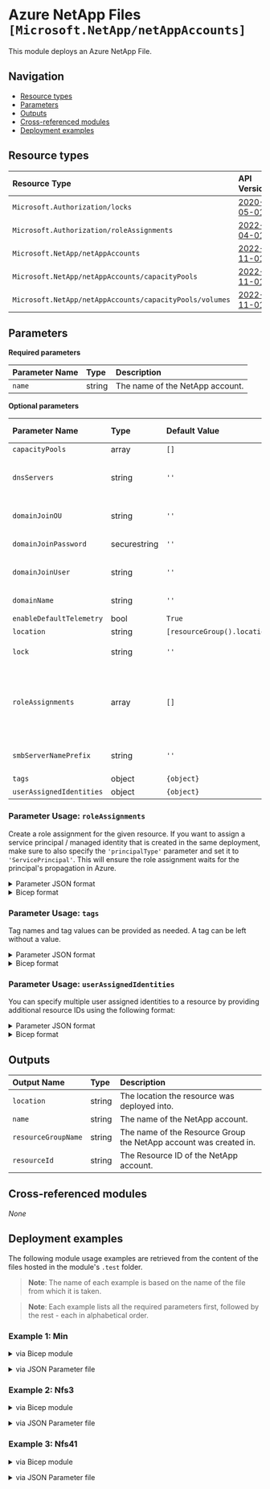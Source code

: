 # Azure NetApp Files `[Microsoft.NetApp/netAppAccounts]`

This module deploys an Azure NetApp File.

## Navigation

- [Resource types](#Resource-types)
- [Parameters](#Parameters)
- [Outputs](#Outputs)
- [Cross-referenced modules](#Cross-referenced-modules)
- [Deployment examples](#Deployment-examples)

## Resource types

| Resource Type | API Version |
| :-- | :-- |
| `Microsoft.Authorization/locks` | [2020-05-01](https://learn.microsoft.com/en-us/azure/templates/Microsoft.Authorization/2020-05-01/locks) |
| `Microsoft.Authorization/roleAssignments` | [2022-04-01](https://learn.microsoft.com/en-us/azure/templates/Microsoft.Authorization/2022-04-01/roleAssignments) |
| `Microsoft.NetApp/netAppAccounts` | [2022-11-01](https://learn.microsoft.com/en-us/azure/templates/Microsoft.NetApp/netAppAccounts) |
| `Microsoft.NetApp/netAppAccounts/capacityPools` | [2022-11-01](https://learn.microsoft.com/en-us/azure/templates/Microsoft.NetApp/netAppAccounts/capacityPools) |
| `Microsoft.NetApp/netAppAccounts/capacityPools/volumes` | [2022-11-01](https://learn.microsoft.com/en-us/azure/templates/Microsoft.NetApp/netAppAccounts/capacityPools/volumes) |

## Parameters

**Required parameters**

| Parameter Name | Type | Description |
| :-- | :-- | :-- |
| `name` | string | The name of the NetApp account. |

**Optional parameters**

| Parameter Name | Type | Default Value | Allowed Values | Description |
| :-- | :-- | :-- | :-- | :-- |
| `capacityPools` | array | `[]` |  | Capacity pools to create. |
| `dnsServers` | string | `''` |  | Required if domainName is specified. Comma separated list of DNS server IP addresses (IPv4 only) required for the Active Directory (AD) domain join and SMB authentication operations to succeed. |
| `domainJoinOU` | string | `''` |  | Used only if domainName is specified. LDAP Path for the Organization Unit (OU) where SMB Server machine accounts will be created (i.e. 'OU=SecondLevel,OU=FirstLevel'). |
| `domainJoinPassword` | securestring | `''` |  | Required if domainName is specified. Password of the user specified in domainJoinUser parameter. |
| `domainJoinUser` | string | `''` |  | Required if domainName is specified. Username of Active Directory domain administrator, with permissions to create SMB server machine account in the AD domain. |
| `domainName` | string | `''` |  | Fully Qualified Active Directory DNS Domain Name (e.g. 'contoso.com'). |
| `enableDefaultTelemetry` | bool | `True` |  | Enable telemetry via a Globally Unique Identifier (GUID). |
| `location` | string | `[resourceGroup().location]` |  | Location for all resources. |
| `lock` | string | `''` | `['', CanNotDelete, ReadOnly]` | Specify the type of lock. |
| `roleAssignments` | array | `[]` |  | Array of role assignment objects that contain the 'roleDefinitionIdOrName' and 'principalId' to define RBAC role assignments on this resource. In the roleDefinitionIdOrName attribute, you can provide either the display name of the role definition, or its fully qualified ID in the following format: '/providers/Microsoft.Authorization/roleDefinitions/c2f4ef07-c644-48eb-af81-4b1b4947fb11'. |
| `smbServerNamePrefix` | string | `''` |  | Required if domainName is specified. NetBIOS name of the SMB server. A computer account with this prefix will be registered in the AD and used to mount volumes. |
| `tags` | object | `{object}` |  | Tags for all resources. |
| `userAssignedIdentities` | object | `{object}` |  | The ID(s) to assign to the resource. |


### Parameter Usage: `roleAssignments`

Create a role assignment for the given resource. If you want to assign a service principal / managed identity that is created in the same deployment, make sure to also specify the `'principalType'` parameter and set it to `'ServicePrincipal'`. This will ensure the role assignment waits for the principal's propagation in Azure.

<details>

<summary>Parameter JSON format</summary>

```json
"roleAssignments": {
    "value": [
        {
            "roleDefinitionIdOrName": "Reader",
            "description": "Reader Role Assignment",
            "principalIds": [
                "12345678-1234-1234-1234-123456789012", // object 1
                "78945612-1234-1234-1234-123456789012" // object 2
            ]
        },
        {
            "roleDefinitionIdOrName": "/providers/Microsoft.Authorization/roleDefinitions/c2f4ef07-c644-48eb-af81-4b1b4947fb11",
            "principalIds": [
                "12345678-1234-1234-1234-123456789012" // object 1
            ],
            "principalType": "ServicePrincipal"
        }
    ]
}
```

</details>

<details>

<summary>Bicep format</summary>

```bicep
roleAssignments: [
    {
        roleDefinitionIdOrName: 'Reader'
        description: 'Reader Role Assignment'
        principalIds: [
            '12345678-1234-1234-1234-123456789012' // object 1
            '78945612-1234-1234-1234-123456789012' // object 2
        ]
    }
    {
        roleDefinitionIdOrName: '/providers/Microsoft.Authorization/roleDefinitions/c2f4ef07-c644-48eb-af81-4b1b4947fb11'
        principalIds: [
            '12345678-1234-1234-1234-123456789012' // object 1
        ]
        principalType: 'ServicePrincipal'
    }
]
```

</details>
<p>

### Parameter Usage: `tags`

Tag names and tag values can be provided as needed. A tag can be left without a value.

<details>

<summary>Parameter JSON format</summary>

```json
"tags": {
    "value": {
        "Environment": "Non-Prod",
        "Contact": "test.user@testcompany.com",
        "PurchaseOrder": "1234",
        "CostCenter": "7890",
        "ServiceName": "DeploymentValidation",
        "Role": "DeploymentValidation"
    }
}
```

</details>

<details>

<summary>Bicep format</summary>

```bicep
tags: {
    Environment: 'Non-Prod'
    Contact: 'test.user@testcompany.com'
    PurchaseOrder: '1234'
    CostCenter: '7890'
    ServiceName: 'DeploymentValidation'
    Role: 'DeploymentValidation'
}
```

</details>
<p>

### Parameter Usage: `userAssignedIdentities`

You can specify multiple user assigned identities to a resource by providing additional resource IDs using the following format:

<details>

<summary>Parameter JSON format</summary>

```json
"userAssignedIdentities": {
    "value": {
        "/subscriptions/[[subscriptionId]]/resourcegroups/validation-rg/providers/Microsoft.ManagedIdentity/userAssignedIdentities/adp-sxx-az-msi-x-001": {},
        "/subscriptions/[[subscriptionId]]/resourcegroups/validation-rg/providers/Microsoft.ManagedIdentity/userAssignedIdentities/adp-sxx-az-msi-x-002": {}
    }
}
```

</details>

<details>

<summary>Bicep format</summary>

```bicep
userAssignedIdentities: {
    '/subscriptions/[[subscriptionId]]/resourcegroups/validation-rg/providers/Microsoft.ManagedIdentity/userAssignedIdentities/adp-sxx-az-msi-x-001': {}
    '/subscriptions/[[subscriptionId]]/resourcegroups/validation-rg/providers/Microsoft.ManagedIdentity/userAssignedIdentities/adp-sxx-az-msi-x-002': {}
}
```

</details>
<p>

## Outputs

| Output Name | Type | Description |
| :-- | :-- | :-- |
| `location` | string | The location the resource was deployed into. |
| `name` | string | The name of the NetApp account. |
| `resourceGroupName` | string | The name of the Resource Group the NetApp account was created in. |
| `resourceId` | string | The Resource ID of the NetApp account. |

## Cross-referenced modules

_None_

## Deployment examples

The following module usage examples are retrieved from the content of the files hosted in the module's `.test` folder.
   >**Note**: The name of each example is based on the name of the file from which it is taken.

   >**Note**: Each example lists all the required parameters first, followed by the rest - each in alphabetical order.

<h3>Example 1: Min</h3>

<details>

<summary>via Bicep module</summary>

```bicep
module netAppAccount './net-app/net-app-account/main.bicep' = {
  name: '${uniqueString(deployment().name, location)}-test-nanaamin'
  params: {
    // Required parameters
    name: 'nanaamin001'
    // Non-required parameters
    enableDefaultTelemetry: '<enableDefaultTelemetry>'
  }
}
```

</details>
<p>

<details>

<summary>via JSON Parameter file</summary>

```json
{
  "$schema": "https://schema.management.azure.com/schemas/2019-04-01/deploymentParameters.json#",
  "contentVersion": "1.0.0.0",
  "parameters": {
    // Required parameters
    "name": {
      "value": "nanaamin001"
    },
    // Non-required parameters
    "enableDefaultTelemetry": {
      "value": "<enableDefaultTelemetry>"
    }
  }
}
```

</details>
<p>

<h3>Example 2: Nfs3</h3>

<details>

<summary>via Bicep module</summary>

```bicep
module netAppAccount './net-app/net-app-account/main.bicep' = {
  name: '${uniqueString(deployment().name, location)}-test-nanaanfs3'
  params: {
    // Required parameters
    name: 'nanaanfs3001'
    // Non-required parameters
    capacityPools: [
      {
        name: 'nanaanfs3-cp-001'
        roleAssignments: [
          {
            principalIds: [
              '<managedIdentityPrincipalId>'
            ]
            principalType: 'ServicePrincipal'
            roleDefinitionIdOrName: 'Reader'
          }
        ]
        serviceLevel: 'Premium'
        size: 4398046511104
        volumes: [
          {
            exportPolicyRules: [
              {
                allowedClients: '0.0.0.0/0'
                nfsv3: true
                nfsv41: false
                ruleIndex: 1
                unixReadOnly: false
                unixReadWrite: true
              }
            ]
            name: 'nanaanfs3-vol-001'
            protocolTypes: [
              'NFSv3'
            ]
            roleAssignments: [
              {
                principalIds: [
                  '<managedIdentityPrincipalId>'
                ]
                principalType: 'ServicePrincipal'
                roleDefinitionIdOrName: 'Reader'
              }
            ]
            subnetResourceId: '<subnetResourceId>'
            usageThreshold: 107374182400
          }
          {
            name: 'nanaanfs3-vol-002'
            protocolTypes: [
              'NFSv3'
            ]
            subnetResourceId: '<subnetResourceId>'
            usageThreshold: 107374182400
          }
        ]
      }
      {
        name: 'nanaanfs3-cp-002'
        roleAssignments: [
          {
            principalIds: [
              '<managedIdentityPrincipalId>'
            ]
            principalType: 'ServicePrincipal'
            roleDefinitionIdOrName: 'Reader'
          }
        ]
        serviceLevel: 'Premium'
        size: 4398046511104
        volumes: []
      }
    ]
    enableDefaultTelemetry: '<enableDefaultTelemetry>'
    lock: 'CanNotDelete'
    roleAssignments: [
      {
        principalIds: [
          '<managedIdentityPrincipalId>'
        ]
        principalType: 'ServicePrincipal'
        roleDefinitionIdOrName: 'Reader'
      }
    ]
    tags: {
      Contact: 'test.user@testcompany.com'
      CostCenter: '7890'
      Environment: 'Non-Prod'
      'hidden-title': 'This is visible in the resource name'
      PurchaseOrder: '1234'
      Role: 'DeploymentValidation'
      ServiceName: 'DeploymentValidation'
    }
  }
}
```

</details>
<p>

<details>

<summary>via JSON Parameter file</summary>

```json
{
  "$schema": "https://schema.management.azure.com/schemas/2019-04-01/deploymentParameters.json#",
  "contentVersion": "1.0.0.0",
  "parameters": {
    // Required parameters
    "name": {
      "value": "nanaanfs3001"
    },
    // Non-required parameters
    "capacityPools": {
      "value": [
        {
          "name": "nanaanfs3-cp-001",
          "roleAssignments": [
            {
              "principalIds": [
                "<managedIdentityPrincipalId>"
              ],
              "principalType": "ServicePrincipal",
              "roleDefinitionIdOrName": "Reader"
            }
          ],
          "serviceLevel": "Premium",
          "size": 4398046511104,
          "volumes": [
            {
              "exportPolicyRules": [
                {
                  "allowedClients": "0.0.0.0/0",
                  "nfsv3": true,
                  "nfsv41": false,
                  "ruleIndex": 1,
                  "unixReadOnly": false,
                  "unixReadWrite": true
                }
              ],
              "name": "nanaanfs3-vol-001",
              "protocolTypes": [
                "NFSv3"
              ],
              "roleAssignments": [
                {
                  "principalIds": [
                    "<managedIdentityPrincipalId>"
                  ],
                  "principalType": "ServicePrincipal",
                  "roleDefinitionIdOrName": "Reader"
                }
              ],
              "subnetResourceId": "<subnetResourceId>",
              "usageThreshold": 107374182400
            },
            {
              "name": "nanaanfs3-vol-002",
              "protocolTypes": [
                "NFSv3"
              ],
              "subnetResourceId": "<subnetResourceId>",
              "usageThreshold": 107374182400
            }
          ]
        },
        {
          "name": "nanaanfs3-cp-002",
          "roleAssignments": [
            {
              "principalIds": [
                "<managedIdentityPrincipalId>"
              ],
              "principalType": "ServicePrincipal",
              "roleDefinitionIdOrName": "Reader"
            }
          ],
          "serviceLevel": "Premium",
          "size": 4398046511104,
          "volumes": []
        }
      ]
    },
    "enableDefaultTelemetry": {
      "value": "<enableDefaultTelemetry>"
    },
    "lock": {
      "value": "CanNotDelete"
    },
    "roleAssignments": {
      "value": [
        {
          "principalIds": [
            "<managedIdentityPrincipalId>"
          ],
          "principalType": "ServicePrincipal",
          "roleDefinitionIdOrName": "Reader"
        }
      ]
    },
    "tags": {
      "value": {
        "Contact": "test.user@testcompany.com",
        "CostCenter": "7890",
        "Environment": "Non-Prod",
        "hidden-title": "This is visible in the resource name",
        "PurchaseOrder": "1234",
        "Role": "DeploymentValidation",
        "ServiceName": "DeploymentValidation"
      }
    }
  }
}
```

</details>
<p>

<h3>Example 3: Nfs41</h3>

<details>

<summary>via Bicep module</summary>

```bicep
module netAppAccount './net-app/net-app-account/main.bicep' = {
  name: '${uniqueString(deployment().name, location)}-test-nanaanfs41'
  params: {
    // Required parameters
    name: 'nanaanfs41001'
    // Non-required parameters
    capacityPools: [
      {
        name: 'nanaanfs41-cp-001'
        roleAssignments: [
          {
            principalIds: [
              '<managedIdentityPrincipalId>'
            ]
            principalType: 'ServicePrincipal'
            roleDefinitionIdOrName: 'Reader'
          }
        ]
        serviceLevel: 'Premium'
        size: 4398046511104
        volumes: [
          {
            exportPolicyRules: [
              {
                allowedClients: '0.0.0.0/0'
                nfsv3: false
                nfsv41: true
                ruleIndex: 1
                unixReadOnly: false
                unixReadWrite: true
              }
            ]
            name: 'nanaanfs41-vol-001'
            protocolTypes: [
              'NFSv4.1'
            ]
            roleAssignments: [
              {
                principalIds: [
                  '<managedIdentityPrincipalId>'
                ]
                principalType: 'ServicePrincipal'
                roleDefinitionIdOrName: 'Reader'
              }
            ]
            subnetResourceId: '<subnetResourceId>'
            usageThreshold: 107374182400
          }
          {
            exportPolicyRules: [
              {
                allowedClients: '0.0.0.0/0'
                nfsv3: false
                nfsv41: true
                ruleIndex: 1
                unixReadOnly: false
                unixReadWrite: true
              }
            ]
            name: 'nanaanfs41-vol-002'
            protocolTypes: [
              'NFSv4.1'
            ]
            subnetResourceId: '<subnetResourceId>'
            usageThreshold: 107374182400
          }
        ]
      }
      {
        name: 'nanaanfs41-cp-002'
        roleAssignments: [
          {
            principalIds: [
              '<managedIdentityPrincipalId>'
            ]
            principalType: 'ServicePrincipal'
            roleDefinitionIdOrName: 'Reader'
          }
        ]
        serviceLevel: 'Premium'
        size: 4398046511104
        volumes: []
      }
    ]
    enableDefaultTelemetry: '<enableDefaultTelemetry>'
    roleAssignments: [
      {
        principalIds: [
          '<managedIdentityPrincipalId>'
        ]
        principalType: 'ServicePrincipal'
        roleDefinitionIdOrName: 'Reader'
      }
    ]
    tags: {
      Contact: 'test.user@testcompany.com'
      CostCenter: '7890'
      Environment: 'Non-Prod'
      'hidden-title': 'This is visible in the resource name'
      PurchaseOrder: '1234'
      Role: 'DeploymentValidation'
      ServiceName: 'DeploymentValidation'
    }
    userAssignedIdentities: {
      '<managedIdentityResourceId>': {}
    }
  }
}
```

</details>
<p>

<details>

<summary>via JSON Parameter file</summary>

```json
{
  "$schema": "https://schema.management.azure.com/schemas/2019-04-01/deploymentParameters.json#",
  "contentVersion": "1.0.0.0",
  "parameters": {
    // Required parameters
    "name": {
      "value": "nanaanfs41001"
    },
    // Non-required parameters
    "capacityPools": {
      "value": [
        {
          "name": "nanaanfs41-cp-001",
          "roleAssignments": [
            {
              "principalIds": [
                "<managedIdentityPrincipalId>"
              ],
              "principalType": "ServicePrincipal",
              "roleDefinitionIdOrName": "Reader"
            }
          ],
          "serviceLevel": "Premium",
          "size": 4398046511104,
          "volumes": [
            {
              "exportPolicyRules": [
                {
                  "allowedClients": "0.0.0.0/0",
                  "nfsv3": false,
                  "nfsv41": true,
                  "ruleIndex": 1,
                  "unixReadOnly": false,
                  "unixReadWrite": true
                }
              ],
              "name": "nanaanfs41-vol-001",
              "protocolTypes": [
                "NFSv4.1"
              ],
              "roleAssignments": [
                {
                  "principalIds": [
                    "<managedIdentityPrincipalId>"
                  ],
                  "principalType": "ServicePrincipal",
                  "roleDefinitionIdOrName": "Reader"
                }
              ],
              "subnetResourceId": "<subnetResourceId>",
              "usageThreshold": 107374182400
            },
            {
              "exportPolicyRules": [
                {
                  "allowedClients": "0.0.0.0/0",
                  "nfsv3": false,
                  "nfsv41": true,
                  "ruleIndex": 1,
                  "unixReadOnly": false,
                  "unixReadWrite": true
                }
              ],
              "name": "nanaanfs41-vol-002",
              "protocolTypes": [
                "NFSv4.1"
              ],
              "subnetResourceId": "<subnetResourceId>",
              "usageThreshold": 107374182400
            }
          ]
        },
        {
          "name": "nanaanfs41-cp-002",
          "roleAssignments": [
            {
              "principalIds": [
                "<managedIdentityPrincipalId>"
              ],
              "principalType": "ServicePrincipal",
              "roleDefinitionIdOrName": "Reader"
            }
          ],
          "serviceLevel": "Premium",
          "size": 4398046511104,
          "volumes": []
        }
      ]
    },
    "enableDefaultTelemetry": {
      "value": "<enableDefaultTelemetry>"
    },
    "roleAssignments": {
      "value": [
        {
          "principalIds": [
            "<managedIdentityPrincipalId>"
          ],
          "principalType": "ServicePrincipal",
          "roleDefinitionIdOrName": "Reader"
        }
      ]
    },
    "tags": {
      "value": {
        "Contact": "test.user@testcompany.com",
        "CostCenter": "7890",
        "Environment": "Non-Prod",
        "hidden-title": "This is visible in the resource name",
        "PurchaseOrder": "1234",
        "Role": "DeploymentValidation",
        "ServiceName": "DeploymentValidation"
      }
    },
    "userAssignedIdentities": {
      "value": {
        "<managedIdentityResourceId>": {}
      }
    }
  }
}
```

</details>
<p>
